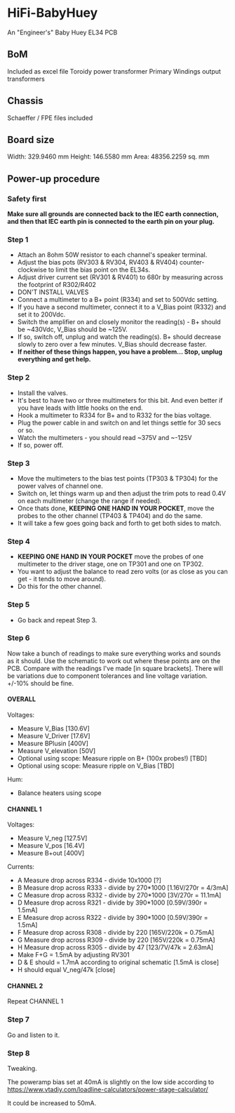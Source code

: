 # HiFi-BabyHuey
An "Engineer's" Baby Huey EL34 PCB

## BoM
Included as excel file
Toroidy power transformer
Primary Windings output transformers

## Chassis
Schaeffer / FPE files included

## Board size
Width:	329.9460 mm 
Height:	146.5580 mm 
Area:	48356.2259 sq. mm

## Power-up procedure
### Safety first
**Make sure all grounds are connected back to the IEC earth connection, and then that IEC earth pin is connected to the earth pin on your plug.**

### Step 1

- Attach an 8ohm 50W resistor to each channel's speaker terminal.
- Adjust the bias pots (RV303 & RV304, RV403 & RV404) counter-clockwise to limit the bias point on the EL34s.
- Adjust driver current set (RV301 & RV401) to 680r by measuring across the footprint of R302/R402
- DON'T INSTALL VALVES
- Connect a multimeter to a B+ point (R334) and set to 500Vdc setting.
- If you have a second multimeter, connect it to a V_Bias point (R332) and set it to 200Vdc.
- Switch the amplifier on and closely monitor the reading(s) - B+ should be ~430Vdc, V_Bias should be ~125V.
- If so, switch off, unplug and watch the reading(s). B+ should decrease slowly to zero over a few minutes. V_Bias should decrease faster.
- **If neither of these things happen, you have a problem... Stop, unplug everything and get help.**

### Step 2

- Install the valves.
- It's best to have two or three multimeters for this bit. And even better if you have leads with little hooks on the end.
- Hook a multimeter to R334 for B+ and to R332 for the bias voltage.
- Plug the power cable in and switch on and let things settle for 30 secs or so.
- Watch the multimeters - you should read ~375V and ~-125V
- If so, power off.

### Step 3

- Move the multimeters to the bias test points (TP303 & TP304) for the power valves of channel one.
- Switch on, let things warm up and then adjust the trim pots to read 0.4V on each multimeter (change the range if needed).
- Once thats done, **KEEPING ONE HAND IN YOUR POCKET**, move the probes to the other channel (TP403 & TP404) and do the same.
- It will take a few goes going back and forth to get both sides to match.

### Step 4

- **KEEPING ONE HAND IN YOUR POCKET** move the probes of one multimeter to the driver stage, one on TP301 and one on TP302.
- You want to adjust the balance to read zero volts (or as close as you can get - it tends to move around).
- Do this for the other channel.

### Step 5

- Go back and repeat Step 3.

### Step 6

Now take a bunch of readings to make sure everything works and sounds as it should. Use the schematic to work out where these points are on the PCB. Compare with the readings I've made [in square brackets]. There will be variations due to component tolerances and line voltage variation. +/-10% should be fine. 

#### OVERALL

Voltages:

- Measure V_Bias [130.6V]
- Measure V_Driver [17.6V]
- Measure BPlusin [400V]
- Measure V_elevation [50V]
- Optional using scope: Measure ripple on B+ (100x probes!) [TBD]
- Optional using scope: Measure ripple on V_Bias [TBD]

Hum:

- Balance heaters using scope

#### CHANNEL 1

Voltages:

- Measure V_neg [127.5V]
- Measure V_pos [16.4V]
- Measure B+out [400V]

Currents:

- A Measure drop across R334 - divide 10x1000 [?]
- B Measure drop across R333 - divide by 270*1000 [1.16V/270r = 4/3mA]
- C Measure drop across R332 - divide by 270*1000 [3V/270r = 11.1mA]
- D Measure drop across R321 - divide by 390*1000 [0.59V/390r = 1.5mA]
- E Measure drop across R322 - divide by 390*1000 [0.59V/390r = 1.5mA]
- F Measure drop across R308 - divide by 220 [165V/220k = 0.75mA]
- G Measure drop across R309 - divide by 220 [165V/220k = 0.75mA]
- H Measure drop across R305 - divide by 47 [123/7V/47k = 2.63mA]
- Make F+G = 1.5mA by adjusting RV301
- D & E should = 1.7mA according to original schematic [1.5mA is close]
- H should equal V_neg/47k [close]

#### CHANNEL 2

Repeat CHANNEL 1

### Step 7

Go and listen to it.

### Step 8

Tweaking.

The poweramp bias set at 40mA is slightly on the low side according to https://www.vtadiy.com/loadline-calculators/power-stage-calculator/

It could be increased to 50mA.